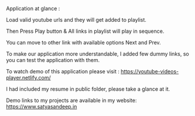 Application at glance :

Load valid youtube urls and they will get added to playlist.

Then Press Play button & All links in playlist will play in sequence. 

You can move to other link with available options Next and Prev.

To make our application more understandable, I added few dummy links, so you can test the application with them.

To watch demo of this application please visit :  https://youtube-videos-player.netlify.com/ 

I had included my resume in public folder, please take a glance at it.

Demo links to my projects are available in my website:  https://www.satyasandeep.in  
